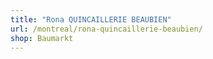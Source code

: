 ```yaml
---
title: "Rona QUINCAILLERIE BEAUBIEN"
url: /montreal/rona-quincaillerie-beaubien/
shop: Baumarkt
---
```

